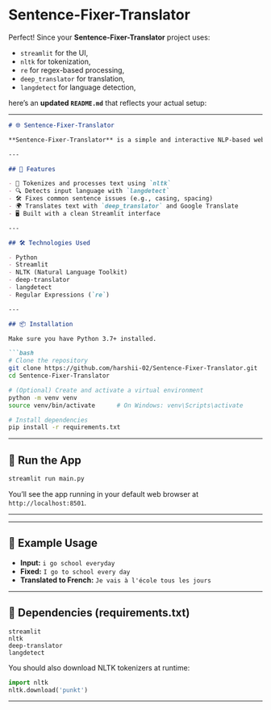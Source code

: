 # Sentence-Fixer-Translator
Perfect! Since your **Sentence-Fixer-Translator** project uses:

* `streamlit` for the UI,
* `nltk` for tokenization,
* `re` for regex-based processing,
* `deep_translator` for translation,
* `langdetect` for language detection,

here’s an **updated `README.md`** that reflects your actual setup:

---

````markdown
# 🌐 Sentence-Fixer-Translator

**Sentence-Fixer-Translator** is a simple and interactive NLP-based web app built with Streamlit. It detects the language of a sentence, corrects its grammar using basic NLP and regex logic, and translates it to your preferred language using the Google Translator API.

---

## 🚀 Features

- 🧠 Tokenizes and processes text using `nltk`
- 🔍 Detects input language with `langdetect`
- 🛠 Fixes common sentence issues (e.g., casing, spacing)
- 🌍 Translates text with `deep_translator` and Google Translate
- 🖥 Built with a clean Streamlit interface

---

## 🛠️ Technologies Used

- Python
- Streamlit
- NLTK (Natural Language Toolkit)
- deep-translator
- langdetect
- Regular Expressions (`re`)

---

## 📦 Installation

Make sure you have Python 3.7+ installed.

```bash
# Clone the repository
git clone https://github.com/harshii-02/Sentence-Fixer-Translator.git
cd Sentence-Fixer-Translator

# (Optional) Create and activate a virtual environment
python -m venv venv
source venv/bin/activate      # On Windows: venv\Scripts\activate

# Install dependencies
pip install -r requirements.txt
````

---

## 🧪 Run the App

```bash
streamlit run main.py
```

You’ll see the app running in your default web browser at `http://localhost:8501`.

---



---

## 📌 Example Usage

* **Input:** `i go school everyday`
* **Fixed:** `I go to school every day`
* **Translated to French:** `Je vais à l'école tous les jours`

---

## 🔧 Dependencies (requirements.txt)

```
streamlit
nltk
deep-translator
langdetect
```

You should also download NLTK tokenizers at runtime:

```python
import nltk
nltk.download('punkt')
```

---
